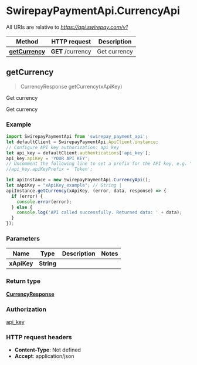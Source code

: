 # SwirepayPaymentApi.CurrencyApi

All URIs are relative to *https://api.swirepay.com/v1*

Method | HTTP request | Description
------------- | ------------- | -------------
[**getCurrency**](CurrencyApi.md#getCurrency) | **GET** /currency | Get currency



## getCurrency

> CurrencyResponse getCurrency(xApiKey)

Get currency

Get currency

### Example

```javascript
import SwirepayPaymentApi from 'swirepay_payment_api';
let defaultClient = SwirepayPaymentApi.ApiClient.instance;
// Configure API key authorization: api_key
let api_key = defaultClient.authentications['api_key'];
api_key.apiKey = 'YOUR API KEY';
// Uncomment the following line to set a prefix for the API key, e.g. "Token" (defaults to null)
//api_key.apiKeyPrefix = 'Token';

let apiInstance = new SwirepayPaymentApi.CurrencyApi();
let xApiKey = "xApiKey_example"; // String | 
apiInstance.getCurrency(xApiKey, (error, data, response) => {
  if (error) {
    console.error(error);
  } else {
    console.log('API called successfully. Returned data: ' + data);
  }
});
```

### Parameters


Name | Type | Description  | Notes
------------- | ------------- | ------------- | -------------
 **xApiKey** | **String**|  | 

### Return type

[**CurrencyResponse**](CurrencyResponse.md)

### Authorization

[api_key](../README.md#api_key)

### HTTP request headers

- **Content-Type**: Not defined
- **Accept**: application/json

